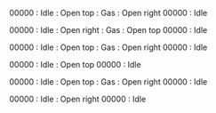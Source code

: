 00000 : Idle
      : Open top
      : Gas
      : Open right
00000 : Idle

00000 : Idle
      : Open right
      : Gas
      : Open top
00000 : Idle

00000 : Idle
      : Open top
      : Gas
      : Open right
00000 : Idle

00000 : Idle
      : Open top
00000 : Idle

00000 : Idle
      : Open top
      : Gas
      : Open right
00000 : Idle

00000 : Idle
      : Open right
00000 : Idle
